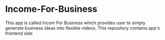 # Income-For-Business
This app is called Incom For Business which provides user to simply generate business ideas into flexible videos.  This repository contains app's frontend side
